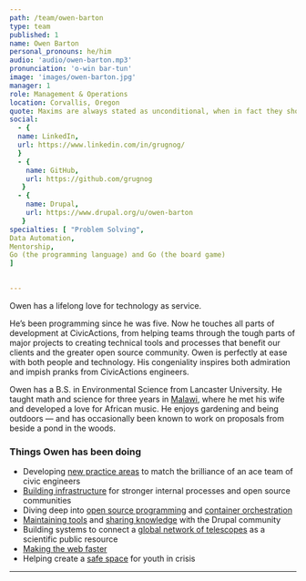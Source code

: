 ```yaml
---
path: /team/owen-barton
type: team
published: 1
name: Owen Barton
personal_pronouns: he/him
audio: 'audio/owen-barton.mp3'
pronunciation: 'o-win bar-tun'
image: 'images/owen-barton.jpg'
manager: 1
role: Management & Operations
location: Corvallis, Oregon
quote: Maxims are always stated as unconditional, when in fact they shouldn’t be.
social: 
  - {
  name: LinkedIn,
  url: https://www.linkedin.com/in/grugnog/
  }
  - {
    name: GitHub,
    url: https://github.com/grugnog
   }
  - {
    name: Drupal,
    url: https://www.drupal.org/u/owen-barton
   } 
specialties: [ "Problem Solving",
Data Automation,
Mentorship,
Go (the programming language) and Go (the board game)
]

  
---
```


Owen has a lifelong love for technology as service.

He’s been programming since he was five. Now he touches all parts of development at CivicActions, from helping teams through the tough parts of major projects to creating technical tools and processes that benefit our clients and the greater open source community. Owen is perfectly at ease with both people and technology. His congeniality inspires both admiration and impish pranks from CivicActions engineers.

Owen has a B.S. in Environmental Science from Lancaster University. He taught math and science for three years in [Malawi](https://goo.gl/maps/YHWa5xdNnev), where he met his wife and developed a love for African music. He enjoys gardening and being outdoors — and has occasionally been known to work on proposals from beside a pond in the woods.



### Things Owen has been doing
* Developing [new practice areas](https://civicactions-handbook.readthedocs.io/en/latest/05-engineering/engineering-roles/) to match the brilliance of an ace team of civic engineers
* [Building infrastructure](https://github.com/grugnog) for stronger internal processes and open source communities
* Diving deep into [open source programming](https://golang.org/) and [container orchestration](https://kubernetes.io/)
* [Maintaining tools](http://docs.drush.org/en/8.x/) and [sharing knowledge](https://www.youtube.com/watch?v=4heCWVrhpco) with the Drupal community
* Building systems to connect a [global network of telescopes](https://lco.global/) as a scientific public resource
* [Making the web faster](https://developers.googleblog.com/2010/09/drupal-7-faster-than-ever.html)
* Helping create a [safe space](http://www.jsysi.org/) for youth in crisis

-------------------------------
